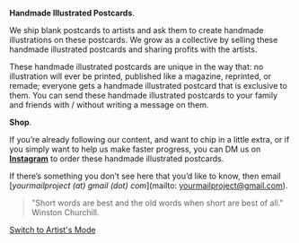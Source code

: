 **Handmade Illustrated Postcards**.

We ship blank postcards to artists and ask them to create handmade illustrations on these postcards. We grow as a collective by selling these handmade illustrated postcards and sharing profits with the artists.

These handmade illustrated postcards are unique in the way that: no illustration will ever be printed, published like a magazine, reprinted, or remade; everyone gets a handmade illustrated postcard that is exclusive to them. You can send these handmade illustrated postcards to your family and friends with / without writing a message on them.

**Shop**.

If you’re already following our content, and want to chip in a little extra, or if you simply want to help us make faster progress, you can DM us on **<a href="https://www.instagram.com/yourmailproject" target="_blank">Instagram</a>** to order these handmade illustrated postcards.

<div class="roadmap-spacer-1"></div>

If there’s something you don’t see here that you’d like to know, then email  
[_yourmailproject (at) gmail (dot) com_](mailto: yourmailproject@gmail.com).

> "Short words are best and the old words when short are best of all."  
> Winston Churchill.

<div class="roadmap-spacer-1"></div>

<p>
<a class="btn" href="https://kvshvl.in/yourmailproject/4.html">Switch to Artist's Mode</a><br>
</p>

<div class="roadmap-spacer-2"></div>
